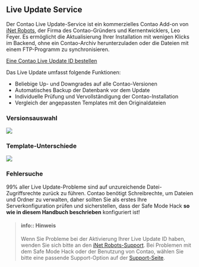 ## Live Update Service

Der Contao Live Update-Service ist ein kommerzielles Contao Add-on von [iNet
Robots][1], der Firma des Contao-Gründers und Kernentwicklers, Leo Feyer. Es
ermöglicht die Aktualisierung Ihrer Installation mit wenigen Klicks im Backend,
ohne ein Contao-Archiv herunterzuladen oder die Dateien mit einem FTP-Programm
zu synchronisieren.

[Eine Contao Live Update ID bestellen][2]

Das Live Update umfasst folgende Funktionen:

* Beliebige Up- und Downgrades auf alle Contao-Versionen
* Automatisches Backup der Datenbank vor dem Update
* Individuelle Prüfung und Vervollständigung der Contao-Installation
* Vergleich der angepassten Templates mit den Originaldateien


### Versionsauswahl

![](images/live-update-1.jpg)


### Template-Unterschiede

![](images/live-update-2.jpg)


### Fehlersuche

99% aller Live Update-Probleme sind auf unzureichende Datei-Zugriffsrechte
zurück zu führen. Contao benötigt Schreibrechte, um Dateien und Ordner zu
verwalten, daher sollten Sie als erstes Ihre Serverkonfiguration prüfen und
sicherstellen, dass der Safe Mode Hack **so wie in diesem Handbuch beschrieben** konfiguriert ist!


> #### info:: Hinweis
> Wenn Sie Probleme bei der Aktivierung Ihrer Live Update ID haben, wenden Sie
> sich bitte an den [iNet Robots-Support][3]. Bei Problemen mit dem Safe Mode Hack
> oder der Benutzung von Contao, wählen Sie bitte eine passende Support-Option auf
> der [Support-Seite][4].


[1]: http://www.inetrobots.com
[2]: https://update.contao.org/
[3]: https://update.contao.org/de/support.html
[4]: https://contao.org/de/support.html
